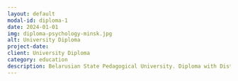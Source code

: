 ```yaml
---
layout: default
modal-id: diploma-1
date: 2024-01-01
img: diploma-psychology-minsk.jpg
alt: University Diploma
project-date: 
client: University Diploma
category: education
description: Belarusian State Pedagogical University. Diploma with Distinction in Preschool Education and Psychology and Applied Psychology.
---
```

